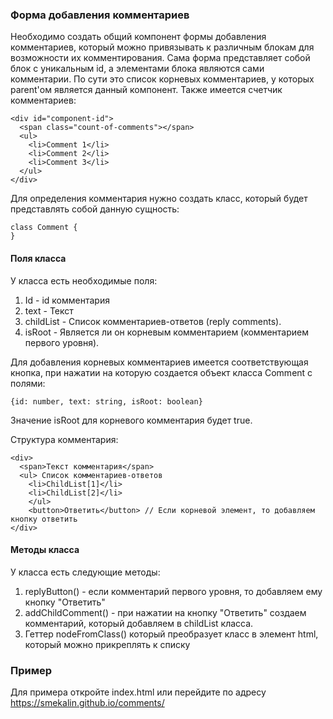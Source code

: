 ### Форма добавления комментариев

Необходимо создать общий компонент формы добавления комментариев, который можно привязывать к различным блокам для возможности их комментирования. Сама форма представляет собой блок с уникальным id, а элементами блока являются сами комментарии. По сути это список корневых комментариев, у которых parent'ом является данный компонент. Также имеется счетчик комментариев:
```
<div id="component-id">
  <span class="count-of-comments"></span>
  <ul>
    <li>Comment 1</li>
    <li>Comment 2</li>
    <li>Comment 3</li>
  </ul>
</div>
```
Для определения комментария нужно создать класс, который будет представлять собой данную сущность:
```
class Comment {
}
```
#### Поля класса
У класса есть необходимые поля:
1. Id  - id комментария
2. text - Текст
3. childList - Список комментариев-ответов (reply comments).
4. isRoot - Является ли он корневым комментарием (комментарием первого уровня).

Для добавления корневых комментариев имеется соответствующая кнопка, при нажатии на которую создается объект класса Comment с полями:
```
{id: number, text: string, isRoot: boolean}
```
Значение isRoot для корневого комментария будет true.

Структура комментария:
```
<div>
  <span>Текст комментария</span>
  <ul> Список комментариев-ответов
    <li>ChildList[1]</li>
    <li>ChildList[2]</li>
    </ul>
    <button>Ответить</button> // Если корневой элемент, то добавляем кнопку ответить
</div>
```
#### Методы класса
У класса есть следующие методы:
1) replyButton() - если комментарий первого уровня, то добавляем ему кнопку "Ответить"
2) addChildComment() - при нажатии на кнопку "Ответить" создаем комментарий, который добавляем в childList класса.
3) Геттер nodeFromClass() который преобразует класс в элемент html, который можно прикреплять к списку

### Пример
Для примера откройте index.html или перейдите по адресу https://smekalin.github.io/comments/
